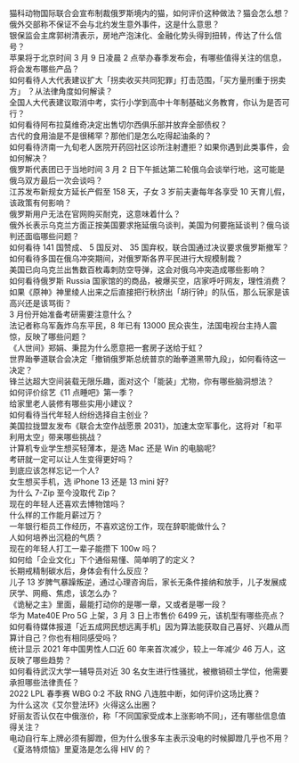 猫科动物国际联合会宣布制裁俄罗斯境内的猫，如何评价这种做法？猫会怎么想？  
俄外交部称不保证不会与北约发生意外事件，这是什么意思？  
银保监会主席郭树清表示，房地产泡沫化、金融化势头得到扭转，传达了什么信号？  
苹果将于北京时间 3 月 9 日凌晨 2 点举办春季发布会，有哪些值得关注的信息，将会发布哪些产品？  
如何看待人大代表建议扩大「拐卖收买共同犯罪」打击范围，「买方量刑重于拐卖方」 ？从法律角度如何解读？  
全国人大代表建议取消中考，实行小学到高中十年制基础义务教育，你认为是否可行？  
如何看待阿布拉莫维奇决定出售切尔西俱乐部并放弃全部债权？  
古代的食用油是不是很稀罕？那他们是怎么吃得起油条的？  
如何看待济南一九旬老人医院开药回社区诊所注射遭拒？如果你遇到此类事件，会如何解决？  
俄罗斯代表团已于当地时间 3 月 2 日下午抵达第二轮俄乌会谈举行地，这可能是俄乌双方最后一次会谈吗？  
江苏发布新规女方延长产假至 158 天，子女 3 岁前夫妻每年各享受 10 天育儿假，该政策有何影响？  
俄罗斯用户无法在官网购买耐克，这意味着什么？  
俄外长表示乌克兰方面正按美国要求拖延俄乌谈判，美国为何要拖延谈判？俄乌谈判还面临哪些问题？  
如何看待 141 国赞成、 5 国反对、 35 国弃权，联合国通过决议要求俄罗斯撤军？  
如何看待多国在俄乌冲突期间，对俄罗斯各界平民进行大规模制裁？  
美国已向乌克兰出售数百枚毒刺防空导弹，这会对俄乌冲突造成哪些影响？  
如何看待俄罗斯 Russia 国家馆的的商品，被爆买空，店家呼吁网友，理性消费？  
如果《原神》神里绫人出来之后直接把行秋挤出「胡行钟」的队伍，那么玩家是该高兴还是该骂街？  
3 月份开始准备考研需要注意什么？  
法记者称乌军轰炸乌东平民，8 年已有 13000 民众丧生，法国电视台主持人震惊，反映了哪些问题？  
《人世间》郑娟、秉昆为什么愿意把一套房子送给于虹？  
世界跆拳道联合会决定「撤销俄罗斯总统普京的跆拳道黑带九段」，如何看待这一决定？  
锋兰达超大空间装载无限乐趣，面对这个「能装」尤物，你有哪些脑洞想法？  
如何评价综艺《11 点睡吧》第一季？  
给家里老人装修有哪些实用小建议？  
如何看待当代年轻人纷纷选择自主创业？  
美国拉拢盟友发布《联合太空作战愿景 2031》，加速太空军事化，这将对「和平利用太空」带来哪些挑战？  
计算机专业学生想买轻薄本，是选 Mac 还是 Win 的电脑呢?  
考研就一定可以让人生变得更好吗？  
到底应该怎样忘记一个人?  
女生想买手机，选 iPhone 13 还是 13 mini 好?  
为什么 7-Zip 至今没取代 Zip？  
现在的年轻人还喜欢去博物馆吗？  
什么样的工作能月薪过万？  
一年银行柜员工作经历，不喜欢这份工作，现在辞职能做什么？  
人如何培养出沉稳的气质？  
现在的年轻人打工一辈子能攒下 100w 吗？  
如何给「企业文化」下个通俗易懂、简单明了的定义？  
长期戒精制碳水后，身体会有什么反应？  
儿子 13 岁脾气暴躁叛逆，通过心理咨询后，家长无条件接纳和放手，儿子发展成厌学、网瘾、焦虑，该怎么办？  
《诡秘之主》里面，最能打动你的是哪一章，又或者是哪一段？  
华为 Mate40E Pro 5G 上架，3 月 3 日上市售价 6499 元，该机型有哪些亮点？  
如何看待媒体报道「近五成网民想远离手机」因为算法能获取自己喜好、兴趣从而算计自己？你也有相同感受吗？  
统计显示 2021 年中国男性人口近 60 年来首次减少，较上一年减少 46 万人，这反映了哪些趋势？  
如何看待武汉大学一辅导员对近 30 名女生进行性骚扰，被撤销硕士学位，他需要承担哪些法律责任？  
2022 LPL 春季赛 WBG 0:2 不敌 RNG 八连胜中断，如何评价这场比赛？  
为什么这次《艾尔登法环》火得这么出圈？  
好丽友否认仅在中俄涨价，称「不同国家受成本上涨影响不同」，还有哪些信息值得关注？  
电动自行车上牌必须有脚蹬，但为什么很多车主表示没电的时候脚蹬几乎也不用？  
《夏洛特烦恼》里夏洛是怎么得 HIV 的？  
